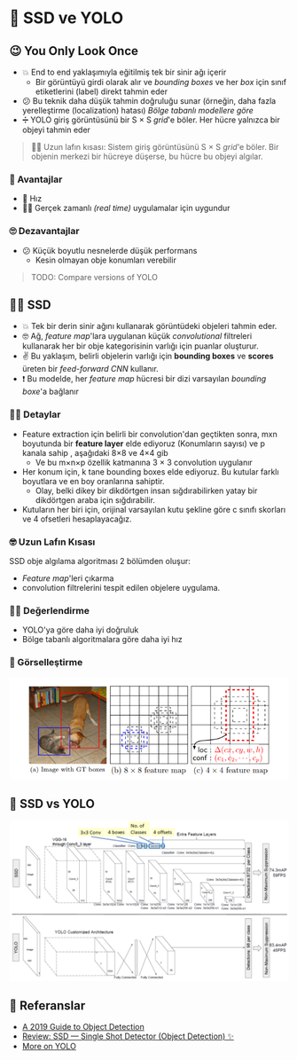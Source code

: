# 🤳 SSD ve YOLO

## 😉 You Only Look Once
- 💥 End to end yaklaşımıyla eğitilmiş tek bir sinir ağı içerir
  - Bir görüntüyü girdi olarak alır ve _bounding boxes_ ve her _box_ için sınıf etiketlerini (label) direkt tahmin eder
- 😕 Bu teknik daha düşük tahmin doğruluğu sunar (örneğin, daha fazla yerelleştirme (localization) hatası) _Bölge tabanlı modellere göre_
- ➗ YOLO giriş görüntüsünü bir S × S _grid_'e böler. Her hücre yalnızca bir objeyi tahmin eder

> 👷‍♀️ Uzun lafın kısası: Sistem giriş görüntüsünü S × S _grid_'e böler. Bir objenin merkezi bir hücreye düşerse, bu hücre bu objeyi algılar.

### 🎀 Avantajlar
- 🚀 Hız
- 🤸‍♀️ Gerçek zamanlı _(real time)_ uygulamalar için uygundur

### 🙄 Dezavantajlar
- 😕 Küçük boyutlu nesnelerde düşük performans
  - Kesin olmayan obje konumları verebilir

> TODO: Compare versions of YOLO

## 🤸‍♀️ SSD
- 💥 Tek bir derin sinir ağını kullanarak görüntüdeki objeleri tahmin eder. 
- 🤓 Ağ, _feature map_'lara uygulanan küçük _convolutional_ filtreleri kullanarak her bir obje kategorisinin varlığı için puanlar oluşturur.
- ✌ Bu yaklaşım, belirli objelerin varlığı için **bounding boxes** ve **scores** üreten bir _feed-forward CNN_ kullanır.
- ❗ Bu modelde, her _feature map_ hücresi bir dizi varsayılan _bounding boxe_'a bağlanır

### 👩‍🏫 Detaylar
- Feature extraction için belirli bir convolution'dan geçtikten sonra, mxn boyutunda bir **feature layer** elde ediyoruz (Konumların sayısı) ve p kanala sahip , aşağıdaki 8×8 ve 4×4 gib 
  - Ve bu m×n×p özellik katmanına 3 × 3 convolution uygulanır
- Her konum için, k tane bounding boxes elde ediyoruz. Bu kutular farklı boyutlara ve en boy oranlarına sahiptir. 
  - Olay, belki dikey bir dikdörtgen insan sığdırabilirken yatay bir dikdörtgen araba için sığdırabilir.
- Kutuların her biri için, orijinal varsayılan kutu şekline göre c sınıfı skorları ve 4 ofsetleri hesaplayacağız.

### 🤓 Uzun Lafın Kısası 
SSD obje algılama algoritması 2 bölümden oluşur:
- _Feature map_'leri çıkarma
- convolution filtrelerini tespit edilen objelere uygulama.

### 🕵️‍♀️ Değerlendirme
- YOLO'ya göre daha iyi doğruluk 
- Bölge tabanlı algoritmalara göre daha iyi hız

### 👀 Görselleştirme
<img src="../res/SSD.png" width="600"  />


## 🚫 SSD vs YOLO
<img src="../res/SSDvsYOLO.png" width="600"  />

## 🧐 Referanslar
- [A 2019 Guide to Object Detection](https://heartbeat.fritz.ai/a-2019-guide-to-object-detection-9509987954c3)
- [Review: SSD — Single Shot Detector (Object Detection) ✨](https://towardsdatascience.com/review-ssd-single-shot-detector-object-detection-851a94607d11)
- [More on YOLO](https://medium.com/@jonathan_hui/real-time-object-detection-with-yolo-yolov2-28b1b93e2088)